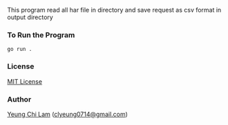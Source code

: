This program read all har file in directory and save request as csv format in output directory

### To Run the Program
```
go run .
```
### License
[MIT License](https://opensource.org/licenses/mit-license.php)

### Author
[Yeung Chi Lam](https://github.com/clyeungae) (<clyeung0714@gmail.com>)